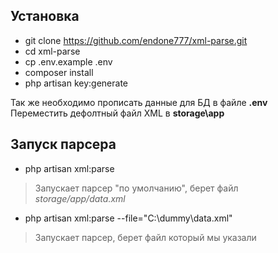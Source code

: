 ## Установка

- git clone https://github.com/endone777/xml-parse.git
- cd xml-parse
- cp .env.example .env
- composer install
- php artisan key:generate

Так же необходимо прописать данные для БД в файле **.env**
Переместить дефолтный файл XML в **storage\app**

## Запуск парсера

- php artisan xml:parse 
> Запускает парсер "по умолчанию", берет файл *storage/app/data.xml*

- php artisan xml:parse --file="C:\dummy\data.xml"
> Запускает парсер, берет файл который мы указали
